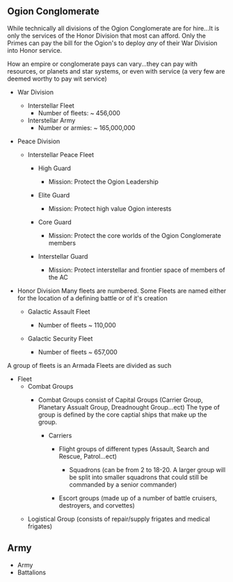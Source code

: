 ## Ogion Conglomerate

While technically all divisions of the Ogion Conglomerate are for hire...It is only the services of the Honor Division that most can afford. Only the Primes can pay the bill for the Ogion's to deploy _any_ of their War Division into Honor service.

How an empire or conglomerate pays can vary...they can pay with resources, or planets and star systems, or even with service (a very few are deemed worthy to pay wit service)



- War Division
  - Interstellar Fleet
    - Number of fleets: ~ 456,000
  - Interstellar Army
    - Number or armies: ~ 165,000,000

- Peace Division
  - Interstellar Peace Fleet
    - High Guard
      - Mission: Protect the Ogion Leadership

    - Elite Guard
      - Mission: Protect high value Ogion interests

    - Core Guard
      - Mission: Protect the core worlds of the Ogion Conglomerate members

    - Interstellar Guard
      - Mission: Protect interstellar and frontier space of members of the AC

- Honor Division
  Many fleets are numbered. Some Fleets are named either for the location of a defining battle or of it's
   creation
  - Galactic Assault Fleet
    - Number of fleets ~ 110,000

  - Galactic Security Fleet
    - Number of fleets ~ 657,000

A group of fleets is an Armada
Fleets are divided as such

- Fleet
  - Combat Groups
    - Combat Groups consist of Capital Groups (Carrier Group, Planetary Assualt Group, Dreadnought Group...ect)
      The type of group is defined by the core captial ships that make up the group.

      - Carriers
        - Flight groups of different types (Assault, Search and Rescue, Patrol...ect)
          - Squadrons (can be from 2 to 18-20. A larger group will be split into smaller squadrons that could still be commanded by a senior commander)

        - Escort groups (made up of a number of battle cruisers, destroyers, and corvettes)
  - Logistical Group (consists of repair/supply frigates and medical frigates)

## Army

- Army
 - Battalions
